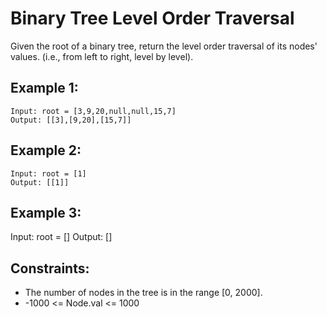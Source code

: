 # Binary Tree Level Order Traversal

Given the root of a binary tree, return the level order traversal of its nodes' values. (i.e., from left to right, level by level).

## Example 1:

```
Input: root = [3,9,20,null,null,15,7]
Output: [[3],[9,20],[15,7]]
```

## Example 2:

```
Input: root = [1]
Output: [[1]]
```

## Example 3:

Input: root = []
Output: []

## Constraints:

- The number of nodes in the tree is in the range [0, 2000].
- -1000 <= Node.val <= 1000
